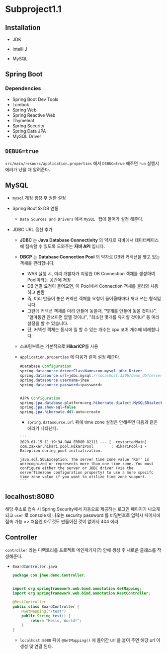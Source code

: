 # Subproject1.1

## Installation

-   JDK

-   Intelli J
-   MySQL

## Spring Boot

### Dependencies

-   Spring Boot Dev Tools
-   Lombok
-   Spring Web
-   Spring Reactive Web
-   Thymeleaf
-   Spring Security
-   Spring Data JPA
-   MySQL Driver

## ``DEBUG=true``

``src/main/resourc/application.properties`` 에서 ``DEBUG=true`` 해주면 ``run`` 실행시 에러가 났을 때 알려준다.

## MySQL

-   ``mysql`` 계정 생성 후 권한 설정

-   Spring Boot 와 DB 연동

    -   ``Data Sources and Drivers`` 에서 ``MySQL `` 탭에 들어가 설정 해준다.

-   JDBC URL 옵션 추가

    -   **JDBC** 는 **Java Database Connectivity** 의 약자로 자바에서 데이터베이스에 접속할 수 있도록 도와주는 **자바 API** 입니다.

    -   **DBCP** 는 **Database Connection Pool** 의 약자로 DB와 커넥션을 맺고 있는 객체를 관리합니다.

        -   WAS 실행 시, 미리 개발자가 지정한 DB Connection 객체를 생성하여 Pool이라는 공간에 저장
        -   DB 연결 요청이 들어오면, 이 Pool에서 Connection 객체를 불러와 사용하고 반환
        -   즉, 미리 만들어 놓은 커넥션 객체를 요청이 들어올때마다 꺼내 쓰는 형식입니다.
        -   그런데 커넥션 객체를 미리 만들어 놓을때, "몇개를 만들어 놓을 것이냐", "얼마동안 안쓰이면 없앨 것이냐", "최소한 몇개를 유지할 것이냐" 등 여러 설정을 할 수 있습니다.
        -   단, 커넥션 객체는 동시에 일 할 수 있는 개수는 cpu 코어 개수에 비례합니다.

    -   스프링부트는 기본적으로 **HikariCP**를 사용

    -   ``application.properties`` 에 다음과 같이 설정 해준다.

        ```java
        #Database Configuration
        spring.datasource.driverClassName=com.mysql.jdbc.Driver
        spring.datasource.url=jdbc:mysql://localhost:3306/demo_db?serverTimezone=Asia/Seoul
        spring.datasource.username=jhee
        spring.datasource.password=<password>
        
        
        #JPA Configuration
        spring.jpa.database-platform=org.hibernate.dialect.MySQL5Dialect
        spring.jpa.show-sql=false
        spring.jpa.hibernate.ddl-auto=create
        ```

        -    ``spring.datasource.url`` 뒤에 time zone 설정은 안해주면 다음과 같은 에러가 나타난다.

            ```
            2020-01-15 11:19:34.944 ERROR 82111 --- [  restartedMain] com.zaxxer.hikari.pool.HikariPool        : HikariPool-1 - Exception during pool initialization.
            
            java.sql.SQLException: The server time zone value 'KST' is unrecognized or represents more than one time zone. You must configure either the server or JDBC driver (via the serverTimezone configuration property) to use a more specifc time zone value if you want to utilize time zone support.
            ```

## localhost:8080

해당 주소로 접속 시 Spring Security에서 자동으로 제공하는 로그인 페이지가 나오게 되고 ``user`` 로 console 에 나오는 security password 를 비밀번호로 입력시 페이지에 접속 가능 => 처음엔 아무것도 만들어진 것이 없어서 404 에러



## Controller

``controller`` 라는 디렉토리를 프로젝트 메인패키지(?) 안에 생성 후 새로운 클래스를 작성해준다.

-   ``BoardController.java``

    ```java
    package com.jhee.demo.Controller;
    
    
    import org.springframework.web.bind.annotation.GetMapping;
    import org.springframework.web.bind.annotation.RestController;
    
    @RestController
    public class BoardController {
        @GetMapping("/test")
        public String test() {
            return "Hello, World!";
        }
    }
    ```

    -   ``localhost:8080`` 뒤에 ``@GetMapping()`` 에 들어간 url 을 붙여 주면 해당 url 이 생성 및 연결 된다. 